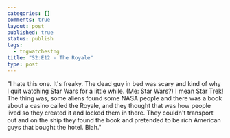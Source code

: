 ```yaml
--- 
categories: []
comments: true
layout: post
published: true
status: publish
tags: 
  - tngwatchestng
title: "S2:E12 - The Royale"
type: post
---
```

"I hate this one. It's freaky. The dead guy in bed was scary and kind of why I quit watching Star Wars for a little while. (Me: Star Wars?) I mean Star Trek!  The thing was, some aliens found some NASA people and there was a book about a casino called the Royale, and they thought that was how people lived so they created it and locked them in there.  They couldn't transport out and on the ship they found the book and pretended to be rich American guys that bought the hotel. Blah."
